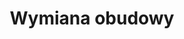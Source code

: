 ---
title: Wymiana obudowy
description: Poprzez usługę wymiany obudowy komputera, zapewniamy odnowienie wyglądu i ochrony Twojego urządzenia. Nasz zespół dokładnie i precyzyjnie wymieni obudowę, przywracając estetykę i ochronę sprzętu, byś mógł cieszyć się nowym wyglądem swojego komputera.
thumbnail: /assets/img/services/komp.png
---